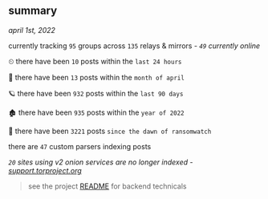 
## summary
_april 1st, 2022_

currently tracking `95` groups across `135` relays & mirrors - _`49` currently online_

⏲ there have been `10` posts within the `last 24 hours`

🦈 there have been `13` posts within the `month of april`

🪐 there have been `932` posts within the `last 90 days`

🏚 there have been `935` posts within the `year of 2022`

🦕 there have been `3221` posts `since the dawn of ransomwatch`

there are `47` custom parsers indexing posts

_`20` sites using v2 onion services are no longer indexed - [support.torproject.org](https://support.torproject.org/onionservices/v2-deprecation/)_

> see the project [README](https://github.com/thetanz/ransomwatch#ransomwatch--) for backend technicals
